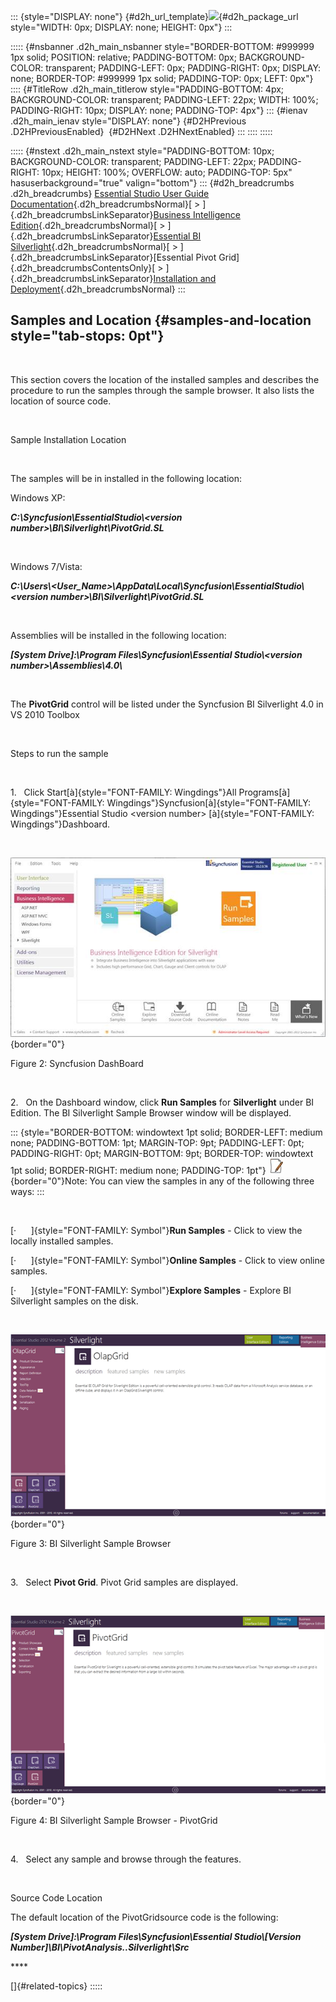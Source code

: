 ::: {style="DISPLAY: none"}
[](ms-xhelp:///?Id=d2h_url_template){#d2h_url_template}![](!package_url!){#d2h_package_url style="WIDTH: 0px; DISPLAY: none; HEIGHT: 0px"}
:::

::::: {#nsbanner .d2h_main_nsbanner style="BORDER-BOTTOM: #999999 1px solid; POSITION: relative; PADDING-BOTTOM: 0px; BACKGROUND-COLOR: transparent; PADDING-LEFT: 0px; PADDING-RIGHT: 0px; DISPLAY: none; BORDER-TOP: #999999 1px solid; PADDING-TOP: 0px; LEFT: 0px"}
:::: {#TitleRow .d2h_main_titlerow style="PADDING-BOTTOM: 4px; BACKGROUND-COLOR: transparent; PADDING-LEFT: 22px; WIDTH: 100%; PADDING-RIGHT: 10px; DISPLAY: none; PADDING-TOP: 4px"}
::: {#ienav .d2h_main_ienav style="DISPLAY: none"}
[](ms-xhelp:///?Id=7eb7b992-e70a-441d-8c1b-b893fb3b3da4){#D2HPrevious .D2HPreviousEnabled}  [](ms-xhelp:///?Id=6f9c9151-b493-4a89-bf92-0e00d976eb7b){#D2HNext .D2HNextEnabled}
:::
::::
:::::

::::: {#nstext .d2h_main_nstext style="PADDING-BOTTOM: 10px; BACKGROUND-COLOR: transparent; PADDING-LEFT: 22px; PADDING-RIGHT: 10px; HEIGHT: 100%; OVERFLOW: auto; PADDING-TOP: 5px" hasuserbackground="true" valign="bottom"}
::: {#d2h_breadcrumbs .d2h_breadcrumbs}
[Essential Studio User Guide Documentation](ms-xhelp:///?Id=12457748-09e3-4d74-a240-8e049cedf030){.d2h_breadcrumbsNormal}[ \> ]{.d2h_breadcrumbsLinkSeparator}[Business Intelligence Edition](ms-xhelp:///?Id=fdf33dd8-62b2-47b9-ad7b-fc50e590bca5){.d2h_breadcrumbsNormal}[ \> ]{.d2h_breadcrumbsLinkSeparator}[Essential BI Silverlight](ms-xhelp:///?Id=c006b39c-6aa2-4637-b7de-3e7b6cb3f9f9){.d2h_breadcrumbsNormal}[ \> ]{.d2h_breadcrumbsLinkSeparator}[Essential Pivot Grid]{.d2h_breadcrumbsContentsOnly}[ \> ]{.d2h_breadcrumbsLinkSeparator}[Installation and Deployment](ms-xhelp:///?Id=d5ef44e6-6d69-48df-8ea8-feae8f42898b){.d2h_breadcrumbsNormal}
:::

## Samples and Location {#samples-and-location style="tab-stops: 0pt"}

 

This section covers the location of the installed samples and describes the procedure to run the samples through the sample browser. It also lists the location of source code.

 

Sample Installation Location

 

The samples will be in installed in the following location:

Windows XP:

***C:\\Syncfusion\\EssentialStudio\\\<version number\>\\BI\\Silverlight\\PivotGrid.SL***

 

Windows 7/Vista:

***C:\\Users\\\<User_Name\>\\AppData\\Local\\Syncfusion\\EssentialStudio\\\<version number\>\\BI\\Silverlight\\PivotGrid.SL***

 

Assemblies will be installed in the following location:

***\[System Drive\]:\\Program Files\\Syncfusion\\Essential Studio\\\<version number\>\\Assemblies\\4.0\\***

 

The **PivotGrid** control will be listed under the Syncfusion BI Silverlight 4.0 in VS 2010 Toolbox

 

Steps to run the sample

 

1.   Click Start[à]{style="FONT-FAMILY: Wingdings"}All Programs[à]{style="FONT-FAMILY: Wingdings"}Syncfusion[à]{style="FONT-FAMILY: Wingdings"}Essential Studio \<version number\> [à]{style="FONT-FAMILY: Wingdings"}Dashboard.

 

![Description: D:\\BI_SL.png](ImagesExt/image36_2.jpg){border="0"}

Figure 2: Syncfusion DashBoard

 

2.   On the Dashboard window, click **Run Samples** for **Silverlight** under BI Edition. The BI Silverlight Sample Browser window will be displayed.

::: {style="BORDER-BOTTOM: windowtext 1pt solid; BORDER-LEFT: medium none; PADDING-BOTTOM: 1pt; MARGIN-TOP: 9pt; PADDING-LEFT: 0pt; PADDING-RIGHT: 0pt; MARGIN-BOTTOM: 9pt; BORDER-TOP: windowtext 1pt solid; BORDER-RIGHT: medium none; PADDING-TOP: 1pt"}
![](ImagesExt/image36_1.jpg){border="0"}Note: You can view the samples in any of the following three ways:
:::

 

[·      ]{style="FONT-FAMILY: Symbol"}**Run Samples** - Click to view the locally installed samples.

[·      ]{style="FONT-FAMILY: Symbol"}**Online Samples** - Click to view online samples.

[·      ]{style="FONT-FAMILY: Symbol"}**Explore Samples** - Explore BI Silverlight samples on the disk.

 

![Description: D:\\Grid_SL.png](ImagesExt/image36_3.png){border="0"}

Figure 3: BI Silverlight Sample Browser

 

3.   Select **Pivot Grid**. Pivot Grid samples are displayed.

 

![Description: D:\\PV_SL.png](ImagesExt/image36_4.png){border="0"}

Figure 4: BI Silverlight Sample Browser - PivotGrid

 

4.   Select any sample and browse through the features.

 

Source Code Location

The default location of the PivotGridsource code is the following:

***\[System Drive\]:\\Program Files\\Syncfusion\\Essential Studio\\\[Version Number\]\\BI\\PivotAnalysis..Silverlight\\Src***

**** 

[]{#related-topics}
:::::
